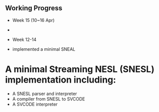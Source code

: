 ## Working Progress
+ Week 15 (10~16 Apr)
 -
+ Week 12-14
- implemented a minimal SNEAL 


# A minimal Streaming NESL (SNESL) implementation including:
+ A SNESL parser and interpreter
+ A compiler from SNESL to SVCODE
+ A SVCODE interpreter
